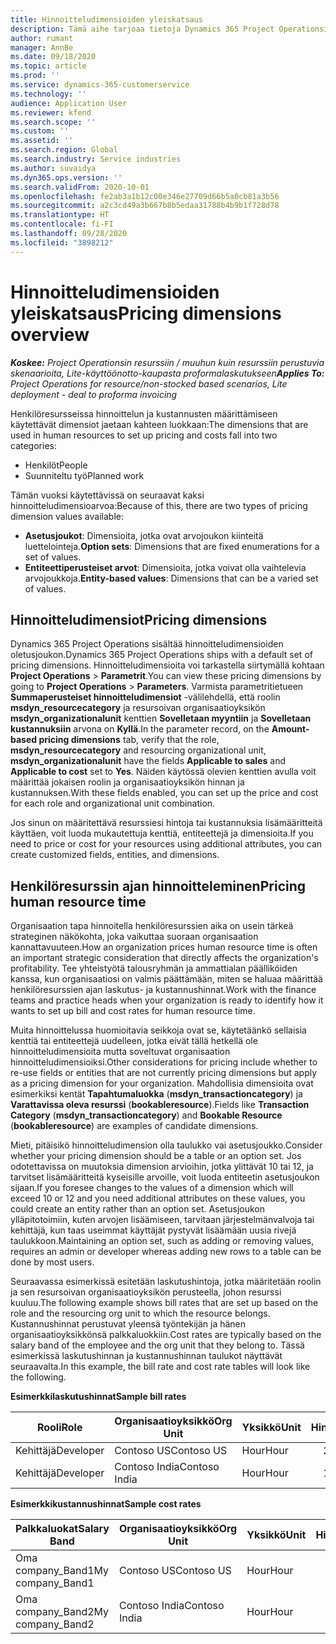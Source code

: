 ```yaml
---
title: Hinnoitteludimensioiden yleiskatsaus
description: Tämä aihe tarjoaa tietoja Dynamics 365 Project Operationsin hinnoitteludimensioista.
author: rumant
manager: AnnBe
ms.date: 09/18/2020
ms.topic: article
ms.prod: ''
ms.service: dynamics-365-customerservice
ms.technology: ''
audience: Application User
ms.reviewer: kfend
ms.search.scope: ''
ms.custom: ''
ms.assetid: ''
ms.search.region: Global
ms.search.industry: Service industries
ms.author: suvaidya
ms.dyn365.ops.version: ''
ms.search.validFrom: 2020-10-01
ms.openlocfilehash: fe2ab3a1b12c00e346e27709d66b5a0cb81a3b56
ms.sourcegitcommit: a2c3cd49a3b667b8b5edaa31788b4b9b1f728d78
ms.translationtype: HT
ms.contentlocale: fi-FI
ms.lasthandoff: 09/28/2020
ms.locfileid: "3898212"
---
```

# <a name="pricing-dimensions-overview"></a><span data-ttu-id="1235a-103">Hinnoitteludimensioiden yleiskatsaus</span><span class="sxs-lookup"><span data-stu-id="1235a-103">Pricing dimensions overview</span></span>

<span data-ttu-id="1235a-104">_**Koskee:** Project Operationsin resurssiin / muuhun kuin resurssiin perustuvia skenaarioita, Lite-käyttöönotto-kaupasta proformalaskutukseen_</span><span class="sxs-lookup"><span data-stu-id="1235a-104">_**Applies To:** Project Operations for resource/non-stocked based scenarios, Lite deployment - deal to proforma invoicing_</span></span>

<span data-ttu-id="1235a-105">Henkilöresursseissa hinnoittelun ja kustannusten määrittämiseen käytettävät dimensiot jaetaan kahteen luokkaan:</span><span class="sxs-lookup"><span data-stu-id="1235a-105">The dimensions that are used in human resources to set up pricing and costs fall into two categories:</span></span>

- <span data-ttu-id="1235a-106">Henkilöt</span><span class="sxs-lookup"><span data-stu-id="1235a-106">People</span></span>
- <span data-ttu-id="1235a-107">Suunniteltu työ</span><span class="sxs-lookup"><span data-stu-id="1235a-107">Planned work</span></span>

<span data-ttu-id="1235a-108">Tämän vuoksi käytettävissä on seuraavat kaksi hinnoitteludimensioarvoa:</span><span class="sxs-lookup"><span data-stu-id="1235a-108">Because of this, there are two types of pricing dimension values available:</span></span>

- <span data-ttu-id="1235a-109">**Asetusjoukot**: Dimensioita, jotka ovat arvojoukon kiinteitä luettelointeja.</span><span class="sxs-lookup"><span data-stu-id="1235a-109">**Option sets**: Dimensions that are fixed enumerations for a set of values.</span></span>
- <span data-ttu-id="1235a-110">**Entiteettiperusteiset arvot**: Dimensioita, jotka voivat olla vaihtelevia arvojoukkoja.</span><span class="sxs-lookup"><span data-stu-id="1235a-110">**Entity-based values**: Dimensions that can be a varied set of values.</span></span>

## <a name="pricing-dimensions"></a><span data-ttu-id="1235a-111">Hinnoitteludimensiot</span><span class="sxs-lookup"><span data-stu-id="1235a-111">Pricing dimensions</span></span>

<span data-ttu-id="1235a-112">Dynamics 365 Project Operations sisältää hinnoitteludimensioiden oletusjoukon.</span><span class="sxs-lookup"><span data-stu-id="1235a-112">Dynamics 365 Project Operations ships with a default set of pricing dimensions.</span></span> <span data-ttu-id="1235a-113">Hinnoitteludimensioita voi tarkastella siirtymällä kohtaan **Project Operations** > **Parametrit**.</span><span class="sxs-lookup"><span data-stu-id="1235a-113">You can view these pricing dimensions by going to **Project Operations** > **Parameters**.</span></span> <span data-ttu-id="1235a-114">Varmista parametritietueen **Summaperusteiset hinnoitteludimensiot** -välilehdellä, että roolin **msdyn_resourcecategory** ja resursoivan organisaatioyksikön **msdyn_organizationalunit** kenttien **Sovelletaan myyntiin** ja **Sovelletaan kustannuksiin** arvona on **Kyllä**.</span><span class="sxs-lookup"><span data-stu-id="1235a-114">In the parameter record, on the **Amount-based pricing dimensions** tab, verify that the role, **msdyn_resourcecategory** and resourcing organizational unit, **msdyn_organizationalunit** have the fields **Applicable to sales** and **Applicable to cost** set to **Yes**.</span></span> <span data-ttu-id="1235a-115">Näiden käytössä olevien kenttien avulla voit määrittää jokaisen roolin ja organisaatioyksikön hinnan ja kustannuksen.</span><span class="sxs-lookup"><span data-stu-id="1235a-115">With these fields enabled, you can set up the price and cost for each role and organizational unit combination.</span></span>

<span data-ttu-id="1235a-116">Jos sinun on määritettävä resurssiesi hintoja tai kustannuksia lisämääritteitä käyttäen, voit luoda mukautettuja kenttiä, entiteettejä ja dimensioita.</span><span class="sxs-lookup"><span data-stu-id="1235a-116">If you need to price or cost for your resources using additional attributes, you can create customized fields, entities, and dimensions.</span></span>

## <a name="pricing-human-resource-time"></a><span data-ttu-id="1235a-117">Henkilöresurssin ajan hinnoitteleminen</span><span class="sxs-lookup"><span data-stu-id="1235a-117">Pricing human resource time</span></span>
<span data-ttu-id="1235a-118">Organisaation tapa hinnoitella henkilöresurssien aika on usein tärkeä strateginen näkökohta, joka vaikuttaa suoraan organisaation kannattavuuteen.</span><span class="sxs-lookup"><span data-stu-id="1235a-118">How an organization prices human resource time is often an important strategic consideration that directly affects the organization's profitability.</span></span> <span data-ttu-id="1235a-119">Tee yhteistyötä talousryhmän ja ammattialan päälliköiden kanssa, kun organisaatiosi on valmis päättämään, miten se haluaa määrittää henkilöresurssien ajan laskutus- ja kustannushinnat.</span><span class="sxs-lookup"><span data-stu-id="1235a-119">Work with the finance teams and practice heads when your organization is ready to identify how it wants to set up bill and cost rates for human resource time.</span></span>

<span data-ttu-id="1235a-120">Muita hinnoittelussa huomioitavia seikkoja ovat se, käytetäänkö sellaisia kenttiä tai entiteettejä uudelleen, jotka eivät tällä hetkellä ole hinnoitteludimensioita mutta soveltuvat organisaation hinnoitteludimensioiksi.</span><span class="sxs-lookup"><span data-stu-id="1235a-120">Other considerations for pricing include whether to re-use fields or entities that are not currently pricing dimensions but apply as a pricing dimension for your organization.</span></span> <span data-ttu-id="1235a-121">Mahdollisia dimensioita ovat esimerkiksi kentät **Tapahtumaluokka** (**msdyn_transactioncategory**) ja **Varattavissa oleva resurssi** (**bookableresource**).</span><span class="sxs-lookup"><span data-stu-id="1235a-121">Fields like **Transaction Category** (**msdyn_transactioncategory**) and **Bookable Resource** (**bookableresource**) are examples of candidate dimensions.</span></span> 

<span data-ttu-id="1235a-122">Mieti, pitäisikö hinnoitteludimension olla taulukko vai asetusjoukko.</span><span class="sxs-lookup"><span data-stu-id="1235a-122">Consider whether your pricing dimension should be a table or an option set.</span></span> <span data-ttu-id="1235a-123">Jos odotettavissa on muutoksia dimension arvioihin, jotka ylittävät 10 tai 12, ja tarvitset lisämääritteitä kyseisille arvoille, voit luoda entiteetin asetusjoukon sijaan.</span><span class="sxs-lookup"><span data-stu-id="1235a-123">If you foresee changes to the values of a dimension which will exceed 10 or 12 and you need additional attributes on these values, you could create an entity rather than an option set.</span></span> <span data-ttu-id="1235a-124">Asetusjoukon ylläpitotoimiin, kuten arvojen lisäämiseen, tarvitaan järjestelmänvalvoja tai kehittäjä, kun taas useimmat käyttäjät pystyvät lisäämään uusia rivejä taulukkoon.</span><span class="sxs-lookup"><span data-stu-id="1235a-124">Maintaining an option set, such as adding or removing values, requires an admin or developer whereas adding new rows to a table can be done by most users.</span></span>

<span data-ttu-id="1235a-125">Seuraavassa esimerkissä esitetään laskutushintoja, jotka määritetään roolin ja sen resursoivan organisaatioyksikön perusteella, johon resurssi kuuluu.</span><span class="sxs-lookup"><span data-stu-id="1235a-125">The following example shows bill rates that are set up based on the role and the resourcing org unit to which the resource belongs.</span></span> <span data-ttu-id="1235a-126">Kustannushinnat perustuvat yleensä työntekijän ja hänen organisaatioyksikkönsä palkkaluokkiin.</span><span class="sxs-lookup"><span data-stu-id="1235a-126">Cost rates are typically based on the salary band of the employee and the org unit that they belong to.</span></span> <span data-ttu-id="1235a-127">Tässä esimerkissä laskutushinnan ja kustannushinnan taulukot näyttävät seuraavalta.</span><span class="sxs-lookup"><span data-stu-id="1235a-127">In this example, the bill rate and cost rate tables will look like the following.</span></span>

<span data-ttu-id="1235a-128">**Esimerkkilaskutushinnat**</span><span class="sxs-lookup"><span data-stu-id="1235a-128">**Sample bill rates**</span></span>

| <span data-ttu-id="1235a-129">Rooli</span><span class="sxs-lookup"><span data-stu-id="1235a-129">Role</span></span>        | <span data-ttu-id="1235a-130">Organisaatioyksikkö</span><span class="sxs-lookup"><span data-stu-id="1235a-130">Org Unit</span></span>    |<span data-ttu-id="1235a-131">Yksikkö</span><span class="sxs-lookup"><span data-stu-id="1235a-131">Unit</span></span>      |<span data-ttu-id="1235a-132">Hinta</span><span class="sxs-lookup"><span data-stu-id="1235a-132">Price</span></span>      |<span data-ttu-id="1235a-133">Valuutta</span><span class="sxs-lookup"><span data-stu-id="1235a-133">Currency</span></span>  |
| ------------|-------------|----------|----------:|----------|
| <span data-ttu-id="1235a-134">Kehittäjä</span><span class="sxs-lookup"><span data-stu-id="1235a-134">Developer</span></span>   | <span data-ttu-id="1235a-135">Contoso US</span><span class="sxs-lookup"><span data-stu-id="1235a-135">Contoso US</span></span>  |<span data-ttu-id="1235a-136">Hour</span><span class="sxs-lookup"><span data-stu-id="1235a-136">Hour</span></span> | <span data-ttu-id="1235a-137">200</span><span class="sxs-lookup"><span data-stu-id="1235a-137">200</span></span>|<span data-ttu-id="1235a-138">USD</span><span class="sxs-lookup"><span data-stu-id="1235a-138">USD</span></span>     |
| <span data-ttu-id="1235a-139">Kehittäjä</span><span class="sxs-lookup"><span data-stu-id="1235a-139">Developer</span></span>   | <span data-ttu-id="1235a-140">Contoso India</span><span class="sxs-lookup"><span data-stu-id="1235a-140">Contoso India</span></span> |<span data-ttu-id="1235a-141">Hour</span><span class="sxs-lookup"><span data-stu-id="1235a-141">Hour</span></span>|   <span data-ttu-id="1235a-142">112</span><span class="sxs-lookup"><span data-stu-id="1235a-142">112</span></span>|<span data-ttu-id="1235a-143">USD</span><span class="sxs-lookup"><span data-stu-id="1235a-143">USD</span></span>     |


<span data-ttu-id="1235a-144">**Esimerkkikustannushinnat**</span><span class="sxs-lookup"><span data-stu-id="1235a-144">**Sample cost rates**</span></span>

| <span data-ttu-id="1235a-145">Palkkaluokat</span><span class="sxs-lookup"><span data-stu-id="1235a-145">Salary Band</span></span>     | <span data-ttu-id="1235a-146">Organisaatioyksikkö</span><span class="sxs-lookup"><span data-stu-id="1235a-146">Org Unit</span></span>    |<span data-ttu-id="1235a-147">Yksikkö</span><span class="sxs-lookup"><span data-stu-id="1235a-147">Unit</span></span>      |<span data-ttu-id="1235a-148">Hinta</span><span class="sxs-lookup"><span data-stu-id="1235a-148">Price</span></span>      |<span data-ttu-id="1235a-149">Valuutta</span><span class="sxs-lookup"><span data-stu-id="1235a-149">Currency</span></span>  |
| ----------------|-------------|----------|----------:|----------|
| <span data-ttu-id="1235a-150">Oma company_Band1</span><span class="sxs-lookup"><span data-stu-id="1235a-150">My company_Band1</span></span> | <span data-ttu-id="1235a-151">Contoso US</span><span class="sxs-lookup"><span data-stu-id="1235a-151">Contoso US</span></span>  |<span data-ttu-id="1235a-152">Hour</span><span class="sxs-lookup"><span data-stu-id="1235a-152">Hour</span></span> | <span data-ttu-id="1235a-153">145</span><span class="sxs-lookup"><span data-stu-id="1235a-153">145</span></span>|<span data-ttu-id="1235a-154">USD</span><span class="sxs-lookup"><span data-stu-id="1235a-154">USD</span></span>     |
| <span data-ttu-id="1235a-155">Oma company_Band2</span><span class="sxs-lookup"><span data-stu-id="1235a-155">My company_Band2</span></span> | <span data-ttu-id="1235a-156">Contoso India</span><span class="sxs-lookup"><span data-stu-id="1235a-156">Contoso India</span></span> |<span data-ttu-id="1235a-157">Hour</span><span class="sxs-lookup"><span data-stu-id="1235a-157">Hour</span></span>|   <span data-ttu-id="1235a-158">67</span><span class="sxs-lookup"><span data-stu-id="1235a-158">67</span></span>|<span data-ttu-id="1235a-159">USD</span><span class="sxs-lookup"><span data-stu-id="1235a-159">USD</span></span>     |
